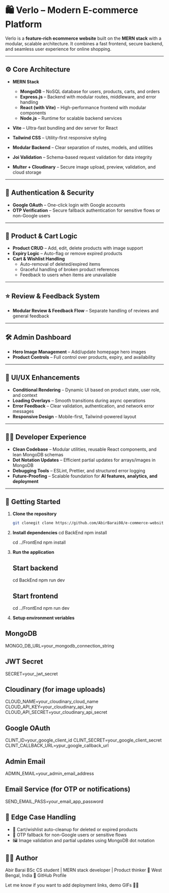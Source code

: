 # 🛍️ Verlo – Modern E-commerce Platform  

Verlo is a **feature-rich ecommerce website** built on the **MERN stack** with a modular, scalable architecture. It combines a fast frontend, secure backend, and seamless user experience for online shopping.  

---

## ⚙️ Core Architecture  

- **MERN Stack**  
  - **MongoDB** – NoSQL database for users, products, carts, and orders  
  - **Express.js** – Backend with modular routes, middleware, and error handling  
  - **React (with Vite)** – High-performance frontend with modular components  
  - **Node.js** – Runtime for scalable backend services  

- **Vite** – Ultra-fast bundling and dev server for React  
- **Tailwind CSS** – Utility-first responsive styling  
- **Modular Backend** – Clear separation of routes, models, and utilities  
- **Joi Validation** – Schema-based request validation for data integrity  
- **Multer + Cloudinary** – Secure image upload, preview, validation, and cloud storage  

---

## 🔐 Authentication & Security  

- **Google OAuth** – One-click login with Google accounts  
- **OTP Verification** – Secure fallback authentication for sensitive flows or non-Google users  

---

## 🛒 Product & Cart Logic  

- **Product CRUD** – Add, edit, delete products with image support  
- **Expiry Logic** – Auto-flag or remove expired products  
- **Cart & Wishlist Handling**  
  - Auto-removal of deleted/expired items  
  - Graceful handling of broken product references  
  - Feedback to users when items are unavailable  

---

## ⭐ Review & Feedback System  

- **Modular Review & Feedback Flow** – Separate handling of reviews and general feedback  

---

## 🛠️ Admin Dashboard  

- **Hero Image Management** – Add/update homepage hero images  
- **Product Controls** – Full control over products, expiry, and availability  

---

## 🎨 UI/UX Enhancements  

- **Conditional Rendering** – Dynamic UI based on product state, user role, and context  
- **Loading Overlays** – Smooth transitions during async operations  
- **Error Feedback** – Clear validation, authentication, and network error messages  
- **Responsive Design** – Mobile-first, Tailwind-powered layout  

---

## 👨‍💻 Developer Experience  

- **Clean Codebase** – Modular utilities, reusable React components, and lean MongoDB schemas  
- **Dot Notation Updates** – Efficient partial updates for arrays/images in MongoDB  
- **Debugging Tools** – ESLint, Prettier, and structured error logging  
- **Future-Proofing** – Scalable foundation for **AI features, analytics, and deployment**  

---

## 🚀 Getting Started  

1. **Clone the repository**  
   ```bash
   git clonegit clone https://github.com/AbirBarai08/e-commerce-website.git

2. **Install dependencies**
    cd BackEnd
    npm install
    
    cd ../FrontEnd
    npm install

3. **Run the application**
     ## Start backend
      cd BackEnd
      npm run dev
      
      ## Start frontend
      cd ../FrontEnd
      npm run dev

4. **Setup environment veriables**
## MongoDB
MONGO_DB_URL=your_mongodb_connection_string

## JWT Secret
SECRET=your_jwt_secret

## Cloudinary (for image uploads)
CLOUD_NAME=your_cloudinary_cloud_name
CLOUD_API_KEY=your_cloudinary_api_key
CLOUD_API_SECRET=your_cloudinary_api_secret

## Google OAuth
CLINT_ID=your_google_client_id
CLINT_SECRET=your_google_client_secret
CLINT_CALLBACK_URL=ypur_google_callback_url

## Admin Email
ADMIN_EMAIL=your_admin_email_address

## Email Service (for OTP or notifications)
SEND_EMAIL_PASS=your_email_app_password

## 🧠 Edge Case Handling
- 🧹 Cart/wishlist auto-cleanup for deleted or expired products
- 🔐 OTP fallback for non-Google users or sensitive flows
- 🖼 Image validation and partial updates using MongoDB dot notation

## 👨‍💻 Author
Abir Barai
BSc CS student | MERN stack developer | Product thinker
📍 West Bengal, India
🔗 GitHub Profile

Let me know if you want to add deployment links, demo GIFs

